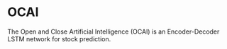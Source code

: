 # OCAI
The Open and Close Artificial Intelligence (OCAI) is an Encoder-Decoder LSTM network for stock prediction.
